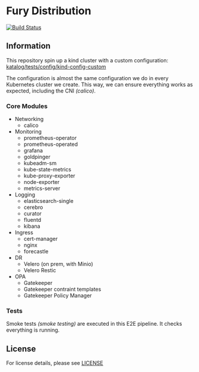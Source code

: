 # Fury Distribution

[![Build Status](http://ci.sighup.io/api/badges/sighupio/fury-distribution/status.svg?ref=refs/tags/v1.5.0)](http://ci.sighup.io/sighupio/fury-distribution)

## Information

This repository spin up a kind cluster with a custom configuration:
[katalog/tests/config/kind-config-custom](katalog/tests/config/kind-config-custom)

The configuration is almost the same configuration we do in every Kubernetes cluster we create.
This way, we can ensure everything works as expected, including the CNI *(calico)*.

### Core Modules

- Networking
  - calico
- Monitoring
  - prometheus-operator
  - prometheus-operated
  - grafana
  - goldpinger
  - kubeadm-sm
  - kube-state-metrics
  - kube-proxy-exporter
  - node-exporter
  - metrics-server
- Logging
  - elasticsearch-single
  - cerebro
  - curator
  - fluentd
  - kibana
- Ingress
  - cert-manager
  - nginx
  - forecastle
- DR
  - Velero (on prem, with Minio)
  - Velero Restic
- OPA
  - Gatekeeper
  - Gatekeeper contraint templates
  - Gatekeeper Policy Manager

### Tests

Smoke tests *(smoke testing)* are executed in this E2E pipeline. It checks everything is running.

## License

For license details, please see [LICENSE](LICENSE)
